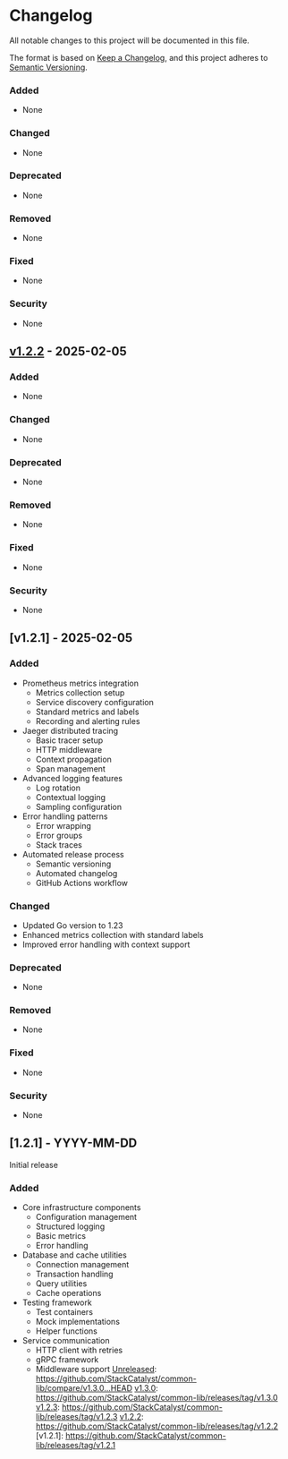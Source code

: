 # Changelog

All notable changes to this project will be documented in this file.

The format is based on [Keep a Changelog](https://keepachangelog.com/en/1.0.0/),
and this project adheres to [Semantic Versioning](https://semver.org/spec/v2.0.0.html).

[Unreleased]: https://github.com/StackCatalyst/common-lib/compare/v1.3.0...HEAD
[v1.3.0]: https://github.com/StackCatalyst/common-lib/releases/tag/v1.3.0
[v1.2.3]: https://github.com/StackCatalyst/common-lib/releases/tag/v1.2.3
[v1.2.2]: https://github.com/StackCatalyst/common-lib/releases/tag/v1.2.2

### Added
- None

### Changed
- None

### Deprecated
- None

### Removed
- None

### Fixed
- None

### Security
- None

## [v1.2.2] - 2025-02-05

### Added
- None

### Changed
- None

### Deprecated
- None

### Removed
- None

### Fixed
- None

### Security
- None

## [v1.2.1] - 2025-02-05

### Added
- Prometheus metrics integration
  - Metrics collection setup
  - Service discovery configuration
  - Standard metrics and labels
  - Recording and alerting rules
- Jaeger distributed tracing
  - Basic tracer setup
  - HTTP middleware
  - Context propagation
  - Span management
- Advanced logging features
  - Log rotation
  - Contextual logging
  - Sampling configuration
- Error handling patterns
  - Error wrapping
  - Error groups
  - Stack traces
- Automated release process
  - Semantic versioning
  - Automated changelog
  - GitHub Actions workflow

### Changed
- Updated Go version to 1.23
- Enhanced metrics collection with standard labels
- Improved error handling with context support

### Deprecated
- None

### Removed
- None

### Fixed
- None

### Security
- None

## [1.2.1] - YYYY-MM-DD
Initial release

### Added
- Core infrastructure components
  - Configuration management
  - Structured logging
  - Basic metrics
  - Error handling
- Database and cache utilities
  - Connection management
  - Transaction handling
  - Query utilities
  - Cache operations
- Testing framework
  - Test containers
  - Mock implementations
  - Helper functions
- Service communication
  - HTTP client with retries
  - gRPC framework
  - Middleware support 
[Unreleased]: https://github.com/StackCatalyst/common-lib/compare/v1.3.0...HEAD
[v1.3.0]: https://github.com/StackCatalyst/common-lib/releases/tag/v1.3.0
[v1.2.3]: https://github.com/StackCatalyst/common-lib/releases/tag/v1.2.3
[v1.2.2]: https://github.com/StackCatalyst/common-lib/releases/tag/v1.2.2
[v1.2.1]: https://github.com/StackCatalyst/common-lib/releases/tag/v1.2.1
